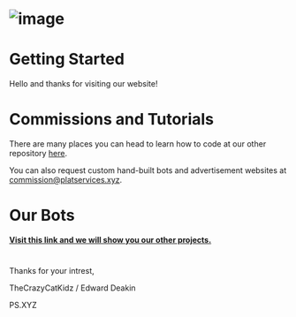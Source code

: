 # ![image](https://cdn.discordapp.com/attachments/838700484185292820/927961936883236864/unknown.png)

# Getting Started

Hello and thanks for visiting our website!

# Commissions and Tutorials

There are many places you can head to learn how to code at our other repository [here](https://github.com/PS-XYZ-Developement/Directory).

You can also request custom hand-built bots and advertisement websites at commission@platservices.xyz.


# Our Bots

[**Visit this link and we will show you our other projects.**](https://github.com/PS-XYZ-Developement/Directory/blob/main/Projects.md)

#

Thanks for your intrest,

TheCrazyCatKidz / Edward Deakin

PS.XYZ
